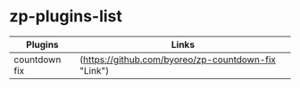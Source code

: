 # zp-plugins-list

Plugins  | Links
------------- | -------------
countdown fix  | (https://github.com/byoreo/zp-countdown-fix "Link") 

